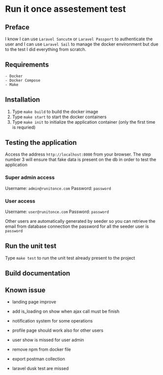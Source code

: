 # Run it once assestement test

## Preface

I know I can use `Laravel Sancutm` or `Laravel Passport` to authenticate the user and I can use `Laravel Sail`
to manage the docker environment but due to the test I did everything from scratch.

## Requirements

    - Docker
    - Docker Compose
    - Make

## Installation

1. Type `make build` to build the docker image
2. Type `make start` to start the docker containers
3. Type `make init` to initialize the application container (only the first time is requried)

## Testing the application

Access the address `http://localhost:8000` from your browser.
The step number 3 will ensure that fake data is present on the db in order to test the application

### Super admin access

Username: `admin@runitonce.com`
Password: `password`

### User access

Username: `user@runitonce.com`
Password: `password`

Other users are automatically generated by seeder so you can retrieve the email from database connection
the password for all the seeder user is `password`

## Run the unit test

Type `make test` to run the unit test already present to the project

## Build documentation

## Known issue

- landing page improve
- add is_loading on show when ajax call must be finish
- notification system for some operations
- profile page should work also for other users
- user show is missed for user admin

- remove npm from docker file
- export postman collection
- laravel dusk test are missed
